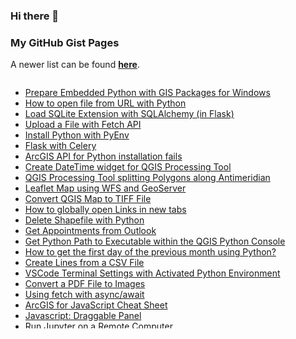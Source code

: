 ### Hi there 👋

### My GitHub Gist Pages

A newer list can be found [**here**](https://gist.github.com/moosetraveller).

<div style="height: 400px; max-height: 400px; overflow-y: scroll;">
  <ul>
    <li>
        <a href="https://gist.github.com/moosetraveller/1261fc849c1cc6019eedcbf929f7b460" target="_bank">Prepare Embedded Python with GIS Packages for Windows</a>
    </li>
    <li>
        <a href="https://gist.github.com/moosetraveller/00d48c25cfb86683b86aa9a4fe571848" target="_bank">How to open file from URL with Python</a>
    </li>
    <li>
        <a href="https://gist.github.com/moosetraveller/b777775747f6929c8a7e780688fdbf68" target="_bank">Load SQLite Extension with SQLAlchemy (in Flask)</a>
    </li>
    <li>
        <a href="https://gist.github.com/moosetraveller/1a137da1ad26efe522f1f608664acc7f" target="_bank">Upload a File with Fetch API</a>
    </li>
    <li>
        <a href="https://gist.github.com/moosetraveller/6d584d872347a67ccd58221b54b22085" target="_bank">Install Python with PyEnv</a>
    </li>
    <li>
        <a href="https://gist.github.com/moosetraveller/05719d808ae19659530227bc97ff6647" target="_bank">Flask with Celery</a>
    </li>
    <li>
        <a href="https://gist.github.com/moosetraveller/dcc0f5bb76a071195b86959b8ab036c8" target="_bank">ArcGIS API for Python installation fails</a>
    </li>
    <li>
        <a href="https://gist.github.com/moosetraveller/064ab49ec3ec84658a1d15a47eb04136" target="_bank">Create DateTime widget for QGIS Processing Tool</a>
    </li>
    <li>
        <a href="https://gist.github.com/moosetraveller/6e1a117ee86c0df5f4c53bc6cc920d97" target="_bank">QGIS Processing Tool splitting Polygons along Antimeridian</a>
    </li>
    <li>
        <a href="https://gist.github.com/moosetraveller/91194fbad90191e0ffc29e2d193ce618" target="_bank">Leaflet Map using WFS and GeoServer</a>
    </li>
    <li>
        <a href="https://gist.github.com/moosetraveller/640302ab5d0704fd221633251894b45d" target="_bank">Convert QGIS Map to TIFF File</a>
    </li>
    <li>
        <a href="https://gist.github.com/moosetraveller/aefac0f5421d9ceae8b596d5bafaf9de" target="_bank">How to globally open Links in new tabs</a>
    </li>
    <li>
        <a href="https://gist.github.com/moosetraveller/5d0828ab757694102ae4f7085ab004d1" target="_bank">Delete Shapefile with Python</a>
    </li>
    <li>
        <a href="https://gist.github.com/moosetraveller/6b391c69b46580df90fbef01b4d6be9b" target="_bank">Get Appointments from Outlook</a>
    </li>
    <li>
        <a href="https://gist.github.com/moosetraveller/a5b2117db5a9207bcfedf2927d127ce2" target="_bank">Get Python Path to Executable within the QGIS Python Console</a>
    </li>
    <li>
        <a href="https://gist.github.com/moosetraveller/3ebed1c27aa53b24d4b799326c43dae9" target="_bank">How to get the first day of the previous month using Python?</a>
    </li>
    <li>
        <a href="https://gist.github.com/moosetraveller/1d59d334188069f7601c3053864f6f84" target="_bank">Create Lines from a CSV File</a>
    </li>
    <li>
        <a href="https://gist.github.com/moosetraveller/c6b0fa03da700e82488d7aa0f1f8d275" target="_bank">VSCode Terminal Settings with Activated Python Environment</a>
    </li>
    <li>
        <a href="https://gist.github.com/moosetraveller/95d20cd636d0097c4a89f0fe38d0969e" target="_bank">Convert a PDF File to Images</a>
    </li>
    <li>
        <a href="https://gist.github.com/moosetraveller/0f0690da888844a1f736469a68f135a8" target="_bank">Using fetch with async/await</a>
    </li>
    <li>
        <a href="https://gist.github.com/moosetraveller/35e75f04f386e867bc5d812583391340" target="_bank">ArcGIS for JavaScript Cheat Sheet</a>
    </li>
    <li>
        <a href="https://gist.github.com/moosetraveller/1a2c6626e9d12c945f777da4ae4a2040" target="_bank">Javascript: Draggable Panel</a>
    </li>
    <li>
        <a href="https://gist.github.com/moosetraveller/bef1761c3209e2aa1d0ac9804002d73b" target="_bank">Run Jupyter on a Remote Computer</a>
    </li>
    <li>
        <a href="https://gist.github.com/moosetraveller/2ae993107cf6ddca0f08f7db01714792" target="_bank">How to use multiple SSH keys</a>
    </li>
    <li>
        <a href="https://gist.github.com/moosetraveller/c15850e23b1869d17bcdbfcfcb891299" target="_bank">Download Instagram Images with Python and instagram-scraper</a>
    </li>
    <li>
        <a href="https://gist.github.com/moosetraveller/a16388a80ce205eeebd6fc6b492759fa" target="_bank">UnhandledExceptionFilter</a>
    </li>
    <li>
        <a href="https://gist.github.com/moosetraveller/723987931308c9ec63725c14cdcbc3e7" target="_bank">Download and Convert Image to Base64 String</a>
    </li>
    <li>
        <a href="https://gist.github.com/moosetraveller/8b67080a57d3fe068582b33e55c8e6c6" target="_bank">Simple ASP.NET Core HTTP Proxy</a>
    </li>
    <li>
        <a href="https://gist.github.com/moosetraveller/866d993da18a1ba7a246c32903495c43" target="_bank">GIS Development Environment</a>
    </li>
  </ul>
</div>

<!--
**moosetraveller/moosetraveller** is a ✨ _special_ ✨ repository because its `README.md` (this file) appears on your GitHub profile.

Here are some ideas to get you started:

- 🔭 I’m currently working on ...
- 🌱 I’m currently learning ...
- 👯 I’m looking to collaborate on ...
- 🤔 I’m looking for help with ...
- 💬 Ask me about ...
- 📫 How to reach me: ...
- 😄 Pronouns: ...
- ⚡ Fun fact: ...
-->

